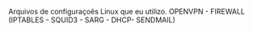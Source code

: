 Arquivos de configuraçoẽs Linux que eu utilizo.
OPENVPN - FIREWALL (IPTABLES - SQUID3 - SARG - DHCP- SENDMAIL)
